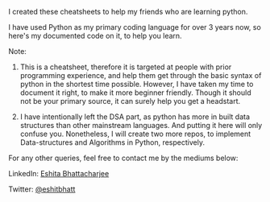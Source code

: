 I created these cheatsheets to help my friends who are learning python.

I have used Python as my primary coding language for over 3 years now,
so here's my documented code on it, to help you learn.

Note: 
1. This is a cheatsheet, therefore it is targeted at people with prior programming experience,
and help them get through the basic syntax of python in the shortest time possible.
However, I have taken my time to document it right, to make it more beginner friendly.
Though it should not be your primary source, it can surely help you get a headstart.

2. I have intentionally left the DSA part, as python has more in built data structures than
other mainstream languages. And putting it here will only confuse you. 
Nonetheless, I will create two more repos, to implement Data-structures and Algorithms in Python,
respectively.



For any other queries, feel free to contact me by the mediums below:

LinkedIn: [Eshita Bhattacharjee](https://www.linkedin.com/in/eshita-bhattacharjee-148110202/)

Twitter: [@eshitbhatt](https://twitter.com/EshiBhatt)
